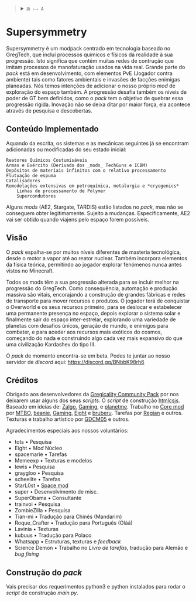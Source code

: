 <blockquote>
  <details>
    <summary>
      <code>あ ←→ A</code>
    </summary>
    <!--Head-->
    &emsp;&ensp;<sub><b>Supersymmetry</b> supports the following languages. </sub>
    <br />
    <!--Body-->
    <br />
    &emsp;&ensp;Português
    <br />
    &emsp;&ensp;<a href="/README.md">English</a>
  </details>
</blockquote>

# Supersymmetry
Supersymmetry é um modpack centrado em tecnologia baseado no GregTech, que inclui processos químicos e físicos da realidade à sua progressão. Isto significa que contém muitas redes de contrução que imitam processos de manofaturação usados na vida real.
Grande parte do _pack_ está em desenvolvimento, com elementos PvE (Jogador contra ambiente) tais como fatores ambientais e invasões de facções enimigas planeadas. Nós temos intenções de adicionar o nosso próprio _mod_ de exploração do espaço também.
A progressão desafia também os níveis de poder de GT bem definidos, como o _pack_ tem o objetivo de quebrar essa progressão rígida. Inovação não se deixa ditar por maior força, ela acontece através de pesquisa e descobertas.

## Conteúdo Implementado
Aquando da escrita, os sistemas e as mecânicas seguintes já se encontram adicionadas ou modificadas do seu estado inicial:

    Reatores Químicos Costumisáveis
    Armas e Exército (Derivado dos _mods_ TechGuns e ICBM)
    Depósitos de materiais infinitos com o relativo processamento
    Flutuação de espuma
    Catalisadores
    Remodelações extensivas em petroquímica, metalurgia e *cryogenics*
        Linhas de processamento de Polymer
        Supercondutores

Alguns _mods_ (AE2, Stargate, TARDIS) estão listados no _pack_, mas não se conseguem obter legitimamente. Sujeito a mudanças. Especificamente, AE2 vai ser obtido quando viajens pelo espaço forem possíveis.

## Visão
O _pack_ espalha-se por muitos níveis diferentes de masteria tecnológica, desde o motor a vapor até ao reator nuclear. Também incorpora elementos da física teórica, permitindo ao jogador explorar fenómenos nunca antes vistos no Minecraft. 

Todos os mods têm a sua progressão alterada para se incluir melhor na progressão do GregTech. Como consequência, automação e produção massiva são vitais, encorajando a construção de grandes fábricas e redes de transporte para mover recursos e produtos. O jogador terá de conquistar o Overworld e os seus recursos primeiro, para se deslocar e estabelecer uma permanente presença no espaço, depois explorar o sistema solar e finalmente sair do espaço inter-estrelar, explorando uma variedade de planetas com desafios únicos, geração de mundo, e enimigos para combater, e para aceder aos recursos mais exóticos do cosmos, começando do nada e construindo algo cada vez mais expansivo do que uma civilização Kardashev do tipo III.

O _pack_ de momento encontra-se em beta. Podes te juntar ao nosso servidor de _discord_ aqui: https://discord.gg/BNbbK98rh6

## Créditos
Obrigado aos desenvolvedores da [Gregicality Community Pack](https://github.com/Gregicality/Gregicality-Community-Pack) por nos deixarem usar alguns dos seus *scripts*.
O *script* de construção [htmlcsjs](https://github.com/htmlcsjs).
Baseado em ideias de: [Zalgo](https://github.com/Zalgo239), [Gaming](https://github.com/swagxdragonslayer46yt), e [planetme](https://github.com/planetme).
Trabalho no [Core mod](https://github.com/SymmetricDevs/Susy-Core) por [MTBO](https://github.com/loxoDev), [beanie](https://github.com/BestMod), [Gaming](https://github.com/swagxdragonslayer46yt), [Eight](https://github.com/EightXOR8) e [bruberu](https://github.com/bruberu).
Tarefas por [Regian](https://github.com/Regian24) e outros.
Texturas e trabalho artístico por [GDCM05](https://github.com/gdcm05) e outros.

Agradecimentos especiais aos nossos voluntários:
- tots • Pesquisa
- Eight • *Mod* Núcleo
- spacemarie • Tarefas
- Memeexp • Texturas e modelos
- lewis • Pesquisa
- graygloo • Pesquisa
- scheelite • Tarefas
- StarL0st • [Space mod](https://github.com/SymmetricDevs/GregicalityStarbound)
- super • Desenvolvimento de misc.
- SuperObama • Consultante
- trainvoi • Pesquisa
- ZombieZilla • Pesquisa
- Tian-mi • Tradução para Chinês (Mandarim)
- Roque_Crafter • Tradução para Português (Oláá)
- Lavinia • Texturas
- kubuus • Tradução para Polaco
- Whatsapp • Estruturas, texturas e *feedback*
- Science Demon • Trabalho no *Livro de tarefas*, tradução para Alemão e *bug fixing*

## Construção do *pack*
Vais precisar dos requerimentos python3 e python instalados para rodar o *script* de construção *main.py*.
